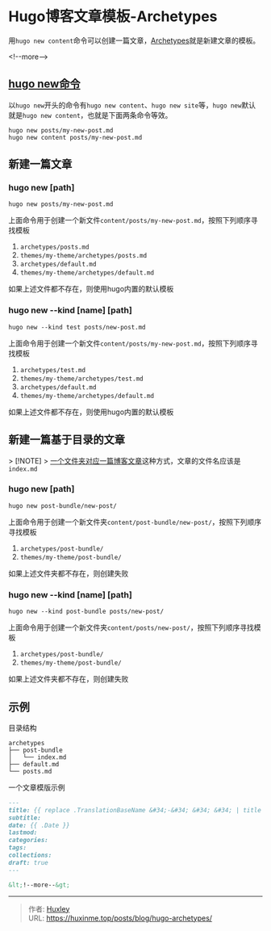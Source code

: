 # Hugo博客文章模板-Archetypes

用`hugo new content`命令可以创建一篇文章，[Archetypes](https://gohugo.io/content-management/archetypes/)就是新建文章的模板。

&lt;!--more--&gt;

## [hugo new命令](https://gohugo.io/commands/hugo_new/)

以`hugo new`开头的命令有`hugo new content`、`hugo new site`等，`hugo new`默认就是`hugo new content`，也就是下面两条命令等效。

```shell
hugo new posts/my-new-post.md
hugo new content posts/my-new-post.md
```

## 新建一篇文章

### hugo new [path]

```shell
hugo new posts/my-new-post.md
```

上面命令用于创建一个新文件`content/posts/my-new-post.md`，按照下列顺序寻找模板

1. `archetypes/posts.md`
2. `themes/my-theme/archetypes/posts.md`
3. `archetypes/default.md`
4. `themes/my-theme/archetypes/default.md`

如果上述文件都不存在，则使用hugo内置的默认模板

### hugo new --kind [name] [path]

```shell
hugo new --kind test posts/new-post.md
```

上面命令用于创建一个新文件`content/posts/my-new-post.md`，按照下列顺序寻找模板

1. `archetypes/test.md`
2. `themes/my-theme/archetypes/test.md`
3. `archetypes/default.md`
4. `themes/my-theme/archetypes/default.md`

如果上述文件都不存在，则使用hugo内置的默认模板

## 新建一篇基于目录的文章

&gt; [!NOTE]
&gt; [一个文件夹对应一篇博客文章](https://gohugo.io/content-management/page-bundles/#leaf-bundles)这种方式，文章的文件名应该是`index.md`

### hugo new [path]

```shell
hugo new post-bundle/new-post/
```

上面命令用于创建一个新文件夹`content/post-bundle/new-post/`，按照下列顺序寻找模板

1. `archetypes/post-bundle/`
2. `themes/my-theme/post-bundle/`

如果上述文件夹都不存在，则创建失败

### hugo new --kind [name] [path]

```shell
hugo new --kind post-bundle posts/new-post/
```

上面命令用于创建一个新文件夹`content/posts/new-post/`，按照下列顺序寻找模板

1. `archetypes/post-bundle/`
2. `themes/my-theme/post-bundle/`

如果上述文件夹都不存在，则创建失败

## 示例

目录结构

```
archetypes
├── post-bundle
│   └── index.md
├── default.md
└── posts.md
```

一个文章模版示例

```markdown
---
title: {{ replace .TranslationBaseName &#34;-&#34; &#34; &#34; | title }}
subtitle:
date: {{ .Date }}
lastmod:
categories:
tags:
collections:
draft: true
---

&lt;!--more--&gt;

```


---

> 作者: [Huxley](https://huxinme.top)  
> URL: https://huxinme.top/posts/blog/hugo-archetypes/  

